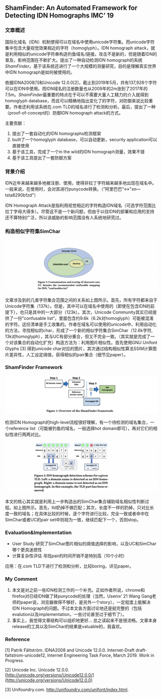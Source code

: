 

## ShamFinder: An Automated Framework for Detecting IDN Homographs IMC’ 19

### 文章概述

国际化域名（IDN）机制使得可以在域名中使用unicode字符集。而unicode字符集中包含大量视觉效果相近的字符（homoglyph）。IDN homograph attack，就是利用相似的unicode字符串构造钓鱼域名/链接。攻击不是新的，但是随着IDN的普及，影响范围在不断扩大。提出了一种自动检测IDN homograph的系统*ShamFinder*。基于该系统还进行了一个大规模的测量研究，目的是理解真实世界中IDN homograph是如何被使用的。

依据IDNA2008[1]和Unicode 12.0.0[2]，截止到2019年5月，共有137,928个字符可以在IDN中使用。而IDN域名的注册数量也从2009年的2m涨到了2017年的7.5m。*ShamFinder*最重要的特点在于可以不需要大量人工精力的介入就得到homoglyph database，而且可以精确地指出变化了的字符，对防御来说比较重要。作者还利用该系统在.com TLD的域名进行了检测和分析。最后，提出了一种（proof-of-concept的）防御IDN homograph attack的方式。

主要贡献：

1. 提出了一套自动化的IDN homographs检测框架
2. built了一个homoglyph database，可以自动更新，security application可以直接使用
3. 基于该工具，完成了一个in the wild的IDN homograph测量，效果不错
4. 基于该工具提出了一套防御方案

### 背景介绍

IDN近年来越来越多地被注册、使用，使得非拉丁字符越来越多地出现在域名中。一般来说，在使用时，会对其进行punycode转换。（”阿里巴巴“<->"xn—tsta8290bfzd"）

IDN Homograph Attack是指利用视觉相近的字符构造IDN域名（可选字符范围比拉丁字母大得多）。尽管这不是一个新问题，但由于以往IDN的部署和应用的支持还不算特别广泛，所以该威胁的影响范围没有人系统地研究过。



### 构造相似字符集SimChar

![image-20201223174415371](image/image-20201223174415371.png)

文章涉及到的几类字符集合范围之间的关系如上图所示。首先，所有字符都来自于Unicode字符集（137k）。但是，其中可以在域名中使用的（即使在包含IDN的前提下），也只是其中的一大部分（123k）。其次，Unicode Community其实已经提供了一份”confusable list“，里面包含约9.6k（6.2k对homoglyph）可能被混淆的字符。这份清单是手工收集的。作者在域名可以使用的unicode中，利用自动化的方法，寻找相似的char，形成了一个新的相似字符集合SimChar（12.6k字符, 13k对homoglyph），其与UC有部分重合，但又不完全一致。（其实就是完成了一个对该集合的自动化扩充）构造方法为：利用图片相似性。首先使用GNU Unifont Glyphs [3] 得到unicode char对应的图片，其次通过结构相似性算法SSIM计算图片差异性，人工设定阈值，获得相似的pair集合（细节见paper）。

### ShamFinder Framework

![image-20201223174443136](image/image-20201223174443136.png)

检测IDN Homograph的high-level流程很好理解，有一个待检测的域名集合，一个reference list（可能被钓鱼的域名，一般选择hot domain即可），再对它们的相似性进行两两对比。

![image-20201223174503161](image/image-20201223174503161.png)

本文的核心其实就是利用上一步构造出的SimChar集合辅助域名相似性判断过程。如上图所示。首先，tld扔掉不做匹配；其次，长度不一样的扔掉，只对比长度一致的域名；在具体比较的时候，逐个字符进行比较，完全一致或者命中在SimChar或者UC的pair set中则视为一致，继续匹配下一个，否则stop。

### Evaluation&Implementation

- User Study 研究了SimChar图片相似的阈值选择的影响，以及UC和SimChar哪个更具迷惑性
- 计算复杂性评估 寻找pair的时间开销不是特别高（10个小时）

应用：在.com TLD下进行了检测和分析，比较boring，详见paper。

### My Comment

1. 本文是对之前一些IDN检测工作的一个补充。正如作者所说，chrome和firefox对已经IDN做了转punycode的处理（当然，Usenix’ 21 Wang Gang老师的paper说，浏览器做得不够好，是另外一个story），一定程度上能解决IDN Homograph的问题。不过本文各方面讨论地还是挺完整的（包括evalution以及implementation，一些讨论甚至过于细节了）。
2. 事实上，我觉得文章结构可以组织地更好… 总之读起来不是很流畅。文章本身release的工具以及SimChar的结果是valuable的，我喜欢。

### Reference

[1] Patrik Fältström. IDNA2008 and Unicode 12.0.0. Internet-Draft draft- faltstrom-unicode12, Internet Engineering Task Force, March 2019. Work in Progress.

[2] Unicode Inc. Unicode 12.0.0. [http://unicode.org/versions/Unicode12.0.0/](http://unicode.org/versions/Unicode12.0.0)

[3] Unifoundry.com. http://unifoundry.com/unifont/index.html.